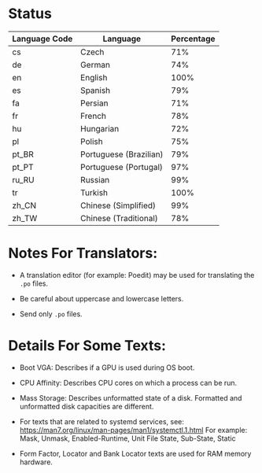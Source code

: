 # Status

| Language Code  | Language               | Percentage |
| -------------- | ---------------------- | ---------- |
| cs             | Czech                  | 71%        |
| de             | German                 | 74%        |
| en             | English                | 100%       |
| es             | Spanish                | 79%        |
| fa             | Persian                | 71%        |
| fr             | French                 | 78%        |
| hu             | Hungarian              | 72%        |
| pl             | Polish                 | 75%        |
| pt_BR          | Portuguese (Brazilian) | 79%        |
| pt_PT          | Portuguese (Portugal)  | 97%        |
| ru_RU          | Russian                | 99%        |
| tr             | Turkish                | 100%       |
| zh_CN          | Chinese (Simplified)   | 99%        |
| zh_TW          | Chinese (Traditional)  | 78%        |


# Notes For Translators:

- A translation editor (for example: Poedit) may be used for translating the ```.po``` files.

- Be careful about uppercase and lowercase letters.

- Send only ```.po``` files.


# Details For Some Texts:

- Boot VGA: Describes if a GPU is used during OS boot.

- CPU Affinity: Describes CPU cores on which a process can be run.

- Mass Storage: Describes unformatted state of a disk. Formatted and unformatted disk capacities are different.

- For texts that are related to systemd services, see: https://man7.org/linux/man-pages/man1/systemctl.1.html
  For example: Mask, Unmask, Enabled-Runtime, Unit File State, Sub-State, Static

- Form Factor, Locator and Bank Locator texts are used for RAM memory hardware.

